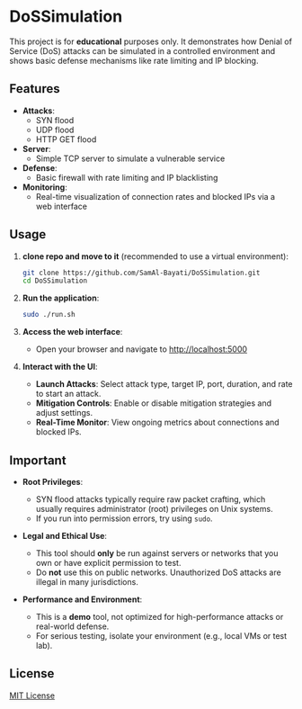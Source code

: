 # DoSSimulation

This project is for **educational** purposes only. It demonstrates how Denial of Service (DoS) attacks can be simulated in a controlled environment and shows basic defense mechanisms like rate limiting and IP blocking.

## Features

- **Attacks**:
  - SYN flood
  - UDP flood
  - HTTP GET flood
- **Server**:
  - Simple TCP server to simulate a vulnerable service
- **Defense**:
  - Basic firewall with rate limiting and IP blacklisting
- **Monitoring**:
  - Real-time visualization of connection rates and blocked IPs via a web interface

## Usage

1. **clone repo and move to it** (recommended to use a virtual environment):
    ```bash
    git clone https://github.com/SamAl-Bayati/DoSSimulation.git
    cd DoSSimulation
    ```

2. **Run the application**:
    ```bash
    sudo ./run.sh
    ```

3. **Access the web interface**:
    - Open your browser and navigate to [http://localhost:5000](http://localhost:5000)

4. **Interact with the UI**:
    - **Launch Attacks**: Select attack type, target IP, port, duration, and rate to start an attack.
    - **Mitigation Controls**: Enable or disable mitigation strategies and adjust settings.
    - **Real-Time Monitor**: View ongoing metrics about connections and blocked IPs.

## Important

- **Root Privileges**:  
  - SYN flood attacks typically require raw packet crafting, which usually requires administrator (root) privileges on Unix systems.  
  - If you run into permission errors, try using `sudo`.

- **Legal and Ethical Use**:  
  - This tool should **only** be run against servers or networks that you own or have explicit permission to test.  
  - Do **not** use this on public networks. Unauthorized DoS attacks are illegal in many jurisdictions.

- **Performance and Environment**:  
  - This is a **demo** tool, not optimized for high-performance attacks or real-world defense.  
  - For serious testing, isolate your environment (e.g., local VMs or test lab).

## License

[MIT License](https://opensource.org/licenses/MIT)
